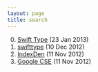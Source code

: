 ```yaml
---
layout: page
title: search
---
```


0. [Swift Type](/bookmark/2013/01/23/swiftype.html) (23 Jan 2013) 
1. [swifttype](/bookmark/2012/12/10/search.html) (10 Dec 2012) 
2. [IndexDen](/bookmark/2012/11/11/indexden.html) (11 Nov 2012) 
3. [Google CSE](/bookmark/2012/11/11/google-custom-search.html) (11 Nov 2012) 
